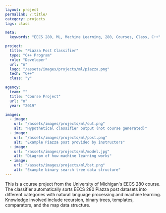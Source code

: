 ```yaml
---
layout: project
permalink: /:title/
category: projects
tags: class

meta:
  keywords: "EECS 280, ML, Machine Learning, 280, Courses, Class, C++"

project:
  title: "Piazza Post Classifier"
  type: "C++ Program"
  role: "Developer"
  url: "n"
  logo: "/assets/images/projects/ml/piazza.png"
  tech: "C++"
  class: "y"

agency:
  team: ""
  title: "Course Project"
  url: "n"
  year: "2019"

images:
  - image:
    url: "/assets/images/projects/ml/out.png"
    alt: "Hypothetical classifier output (not course generated)"
  - image:
    url: "/assets/images/projects/ml/post.png"
    alt: "Example Piazza post provided by instructors"
  - image:
    url: "/assets/images/projects/ml/model.jpg"
    alt: "Diagram of how machine learning works"
  - image:
    url: "/assets/images/projects/ml/bst.png"
    alt: "Example binary search tree data structure"
---
```

<p>This is a course project from the University of Michigan's EECS 280 course. The classifier automatically sorts EECS 280 Piazza post datasets into different categories with natural language processing and machine learning. Knowledge involved include recursion, binary trees, templates, comparators, and the map data structure.</p>
<br>
